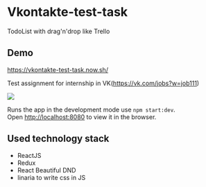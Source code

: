 # Vkontakte-test-task
TodoList with drag'n'drop like Trello

## Demo
https://vkontakte-test-task.now.sh/

Test assignment for internship in VK(https://vk.com/jobs?w=job111)

![](https://i.paste.pics/eb48aa3bff1811750e1a517fdd10174f.png?trs=635a5c6914d7c29fc9df5a1935cea2ba941c502b4ee1e7aa95bc6174e505188a)

Runs the app in the development mode use `npm start:dev`.<br>
Open [http://localhost:8080](http://localhost:8080) to view it in the browser.

## Used technology stack

- ReactJS
- Redux
- React Beautiful DND
- linaria to write css in JS 
